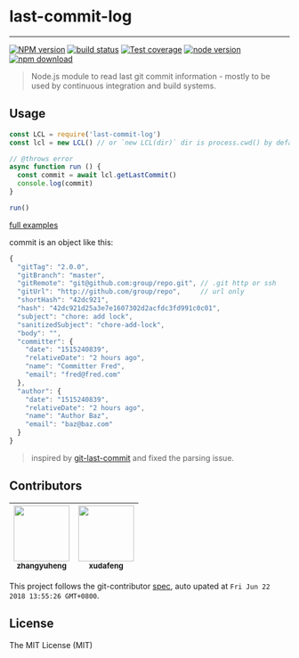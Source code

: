 # last-commit-log

---

[![NPM version][npm-image]][npm-url]
[![build status][travis-image]][travis-url]
[![Test coverage][codecov-image]][codecov-url]
[![node version][node-image]][node-url]
[![npm download][download-image]][download-url]

[npm-image]: https://img.shields.io/npm/v/last-commit-log.svg?style=flat-square
[npm-url]: https://npmjs.org/package/last-commit-log
[travis-image]: https://img.shields.io/travis/macacajs/last-commit-log.svg?style=flat-square
[travis-url]: https://travis-ci.org/macacajs/last-commit-log
[codecov-image]: https://img.shields.io/codecov/c/github/macacajs/last-commit-log.svg?style=flat-square
[codecov-url]: https://codecov.io/gh/macacajs/last-commit-log/branch/master
[node-image]: https://img.shields.io/badge/node.js-%3E=_8-green.svg?style=flat-square
[node-url]: http://nodejs.org/download/
[download-image]: https://img.shields.io/npm/dm/last-commit-log.svg?style=flat-square
[download-url]: https://npmjs.org/package/last-commit-log

> Node.js module to read last git commit information - mostly to be used by continuous integration and build systems.

## Usage

```javascript
const LCL = require('last-commit-log')
const lcl = new LCL() // or `new LCL(dir)` dir is process.cwd() by default

// @throws error
async function run () {
  const commit = await lcl.getLastCommit()
  console.log(commit)
}

run()
```

[full examples](./examples)

commit is an object like this:

```javascript
{
  "gitTag": "2.0.0",
  "gitBranch": "master",
  "gitRemote": "git@github.com:group/repo.git", // .git http or ssh
  "gitUrl": "http://github.com/group/repo",     // url only
  "shortHash": "42dc921",
  "hash": "42dc921d25a3e7e1607302d2acfdc3fd991c0c01",
  "subject": "chore: add lock",
  "sanitizedSubject": "chore-add-lock",
  "body": "",
  "committer": {
    "date": "1515240839",
    "relativeDate": "2 hours ago",
    "name": "Committer Fred",
    "email": "fred@fred.com"
  },
  "author": {
    "date": "1515240839",
    "relativeDate": "2 hours ago",
    "name": "Author Baz",
    "email": "baz@baz.com"
  }
}
```

> inspired by [git-last-commit](https://github.com/seymen/git-last-commit) and fixed the parsing issue.

<!-- GITCONTRIBUTOR_START -->

## Contributors

|[<img src="https://avatars1.githubusercontent.com/u/2139038?v=4" width="100px;"/><br/><sub><b>zhangyuheng</b></sub>](https://github.com/zhangyuheng)<br/>|[<img src="https://avatars1.githubusercontent.com/u/1011681?v=4" width="100px;"/><br/><sub><b>xudafeng</b></sub>](https://github.com/xudafeng)<br/>
| :---: | :---: |


This project follows the git-contributor [spec](https://github.com/xudafeng/git-contributor), auto upated at `Fri Jun 22 2018 13:55:26 GMT+0800`.

<!-- GITCONTRIBUTOR_END -->

## License

The MIT License (MIT)
